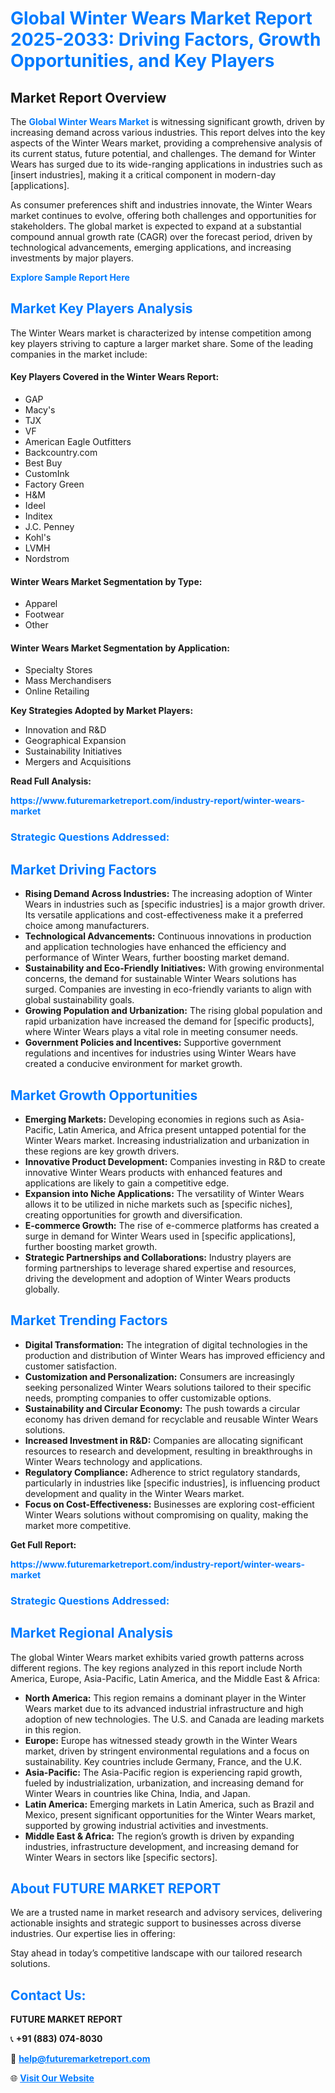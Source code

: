 <h1 style="color: #007BFF;">Global Winter Wears Market Report 2025-2033: Driving Factors, Growth Opportunities, and Key Players</h1>

<section id="overview">
<h2>Market Report Overview</h2>
<p>The <a href="https://www.futuremarketreport.com/industry-report/winter-wears-market" style="color: #007BFF; text-decoration: none;"><strong>Global Winter Wears Market</strong></a> is witnessing significant growth, driven by increasing demand across various industries. This report delves into the key aspects of the Winter Wears market, providing a comprehensive analysis of its current status, future potential, and challenges. The demand for Winter Wears has surged due to its wide-ranging applications in industries such as [insert industries], making it a critical component in modern-day [applications].</p>
<p>As consumer preferences shift and industries innovate, the Winter Wears market continues to evolve, offering both challenges and opportunities for stakeholders. The global market is expected to expand at a substantial compound annual growth rate (CAGR) over the forecast period, driven by technological advancements, emerging applications, and increasing investments by major players.</p>
</section>

<section id="overview">
<p><a href="https://www.futuremarketreport.com/request-sample/reportId=93169" style="color: #007BFF; text-decoration: none;"><strong>Explore Sample Report Here</strong></a></p>
</section>

<section id="key-players">
<h2 style="color: #007BFF;">Market Key Players Analysis</h2>
<p>The Winter Wears market is characterized by intense competition among key players striving to capture a larger market share. Some of the leading companies in the market include:</p>
<h4>Key Players Covered in the Winter Wears Report:</h4>
<ul><li>GAP</li><li>Macy&#039;s</li><li>TJX</li><li>VF</li><li>American Eagle Outfitters</li><li>Backcountry.com</li><li>Best Buy</li><li>CustomInk</li><li>Factory Green</li><li>H&amp;M</li><li>Ideel</li><li>Inditex</li><li>J.C. Penney</li><li>Kohl&#039;s</li><li>LVMH</li><li>Nordstrom</li></ul>
<h4>Winter Wears Market Segmentation by Type:</h4>
<ul><li>Apparel</li><li>Footwear</li><li>Other</li></ul>

<h4>Winter Wears Market Segmentation by Application:</h4>
<ul><li>Specialty Stores</li><li>Mass Merchandisers</li><li>Online Retailing</li></ul>
<p><strong>Key Strategies Adopted by Market Players:</strong></p>
<ul>
<li>Innovation and R&D</li>
<li>Geographical Expansion</li>
<li>Sustainability Initiatives</li>
<li>Mergers and Acquisitions</li>
</ul>
</section>

<section>
<p><strong>Read Full Analysis: </strong></p><a href="https://www.futuremarketreport.com/industry-report/winter-wears-market" style="color: #007BFF; text-decoration: none;"><strong>https://www.futuremarketreport.com/industry-report/winter-wears-market</strong></a>
<h3 style="color: #007BFF;">Strategic Questions Addressed:</h3>
</section>

<section id="driving-factors">
<h2 style="color: #007BFF;">Market Driving Factors</h2>
<ul>
<li><strong>Rising Demand Across Industries:</strong> The increasing adoption of Winter Wears in industries such as [specific industries] is a major growth driver. Its versatile applications and cost-effectiveness make it a preferred choice among manufacturers.</li>
<li><strong>Technological Advancements:</strong> Continuous innovations in production and application technologies have enhanced the efficiency and performance of Winter Wears, further boosting market demand.</li>
<li><strong>Sustainability and Eco-Friendly Initiatives:</strong> With growing environmental concerns, the demand for sustainable Winter Wears solutions has surged. Companies are investing in eco-friendly variants to align with global sustainability goals.</li>
<li><strong>Growing Population and Urbanization:</strong> The rising global population and rapid urbanization have increased the demand for [specific products], where Winter Wears plays a vital role in meeting consumer needs.</li>
<li><strong>Government Policies and Incentives:</strong> Supportive government regulations and incentives for industries using Winter Wears have created a conducive environment for market growth.</li>
</ul>
</section>

<section id="growth-opportunities">
<h2 style="color: #007BFF;">Market Growth Opportunities</h2>
<ul>
<li><strong>Emerging Markets:</strong> Developing economies in regions such as Asia-Pacific, Latin America, and Africa present untapped potential for the Winter Wears market. Increasing industrialization and urbanization in these regions are key growth drivers.</li>
<li><strong>Innovative Product Development:</strong> Companies investing in R&D to create innovative Winter Wears products with enhanced features and applications are likely to gain a competitive edge.</li>
<li><strong>Expansion into Niche Applications:</strong> The versatility of Winter Wears allows it to be utilized in niche markets such as [specific niches], creating opportunities for growth and diversification.</li>
<li><strong>E-commerce Growth:</strong> The rise of e-commerce platforms has created a surge in demand for Winter Wears used in [specific applications], further boosting market growth.</li>
<li><strong>Strategic Partnerships and Collaborations:</strong> Industry players are forming partnerships to leverage shared expertise and resources, driving the development and adoption of Winter Wears products globally.</li>
</ul>
</section>

<section id="trending-factors">
<h2 style="color: #007BFF;">Market Trending Factors</h2>
<ul>
<li><strong>Digital Transformation:</strong> The integration of digital technologies in the production and distribution of Winter Wears has improved efficiency and customer satisfaction.</li>
<li><strong>Customization and Personalization:</strong> Consumers are increasingly seeking personalized Winter Wears solutions tailored to their specific needs, prompting companies to offer customizable options.</li>
<li><strong>Sustainability and Circular Economy:</strong> The push towards a circular economy has driven demand for recyclable and reusable Winter Wears solutions.</li>
<li><strong>Increased Investment in R&D:</strong> Companies are allocating significant resources to research and development, resulting in breakthroughs in Winter Wears technology and applications.</li>
<li><strong>Regulatory Compliance:</strong> Adherence to strict regulatory standards, particularly in industries like [specific industries], is influencing product development and quality in the Winter Wears market.</li>
<li><strong>Focus on Cost-Effectiveness:</strong> Businesses are exploring cost-efficient Winter Wears solutions without compromising on quality, making the market more competitive.</li>
</ul>
</section>

<section>
<p><strong>Get Full Report: </strong></p><a href="https://www.futuremarketreport.com/industry-report/winter-wears-market" style="color: #007BFF; text-decoration: none;"><strong>https://www.futuremarketreport.com/industry-report/winter-wears-market</strong></a>
<h3 style="color: #007BFF;">Strategic Questions Addressed:</h3>
</section>


<section id="regional-analysis">
<h2 style="color: #007BFF;">Market Regional Analysis</h2>
<p>The global Winter Wears market exhibits varied growth patterns across different regions. The key regions analyzed in this report include North America, Europe, Asia-Pacific, Latin America, and the Middle East & Africa:</p>
<ul>
<li><strong>North America:</strong> This region remains a dominant player in the Winter Wears market due to its advanced industrial infrastructure and high adoption of new technologies. The U.S. and Canada are leading markets in this region.</li>
<li><strong>Europe:</strong> Europe has witnessed steady growth in the Winter Wears market, driven by stringent environmental regulations and a focus on sustainability. Key countries include Germany, France, and the U.K.</li>
<li><strong>Asia-Pacific:</strong> The Asia-Pacific region is experiencing rapid growth, fueled by industrialization, urbanization, and increasing demand for Winter Wears in countries like China, India, and Japan.</li>
<li><strong>Latin America:</strong> Emerging markets in Latin America, such as Brazil and Mexico, present significant opportunities for the Winter Wears market, supported by growing industrial activities and investments.</li>
<li><strong>Middle East & Africa:</strong> The region’s growth is driven by expanding industries, infrastructure development, and increasing demand for Winter Wears in sectors like [specific sectors].</li>
</ul>
</section>

<footer>
<h2 style="color: #007BFF;">About FUTURE MARKET REPORT</h2>
<p>We are a trusted name in market research and advisory services, delivering actionable insights and strategic support to businesses across diverse industries. Our expertise lies in offering:</p>

<p>Stay ahead in today’s competitive landscape with our tailored research solutions.</p>

<h2 style="color: #007BFF;">Contact Us:</h2>
<p><strong>FUTURE MARKET REPORT</strong></p>
<p>📞 <strong>+91 (883) 074-8030</strong></p>
<p>📧 <strong><a href="mailto:help@futuremarketreport.com" style="color: #007BFF;">help@futuremarketreport.com</a></strong></p>
<p>🌐 <strong><a href="https://www.futuremarketreport.com/" style="color: #007BFF;">Visit Our Website</a></strong></p>
</footer>